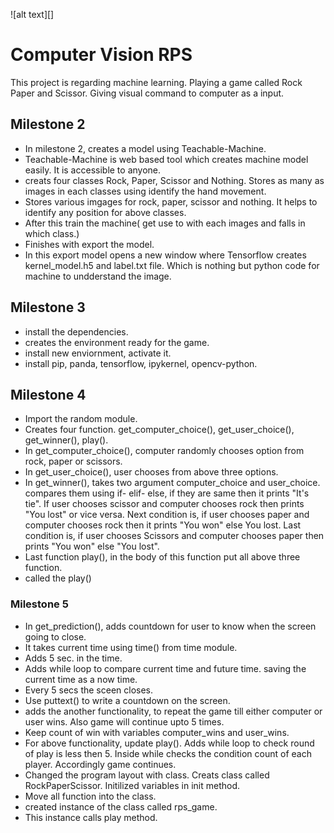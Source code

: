 ![alt text][]

# Computer Vision RPS
This project is regarding machine learning. Playing a game called Rock Paper and Scissor. Giving visual command to computer as a input.

## Milestone 2
- In milestone 2, creates a model using Teachable-Machine. 
- Teachable-Machine is web based tool which creates machine model easily. It is accessible to anyone.
- creats four classes Rock, Paper, Scissor and Nothing. Stores as many as images in each classes using identify the hand movement.
- Stores various imgages for rock, paper, scissor and nothing. It helps to identify any position for above classes.
- After this train the machine( get use to with each images and falls in which class.)
- Finishes with export the model. 
- In this export model opens a new window where Tensorflow creates kernel_model.h5 and label.txt file. Which is nothing but python code for machine to undderstand the image.

## Milestone 3
- install the dependencies.
- creates the environment ready for the game.
- install new enviornment, activate it.
- install pip, panda, tensorflow, ipykernel, opencv-python.

## Milestone 4
- Import the random module.
- Creates four function. get_computer_choice(), get_user_choice(), get_winner(), play().
- In get_computer_choice(), computer randomly chooses option from rock, paper or scissors.
- In get_user_choice(), user chooses from above three options.
- In get_winner(), takes two argument computer_choice and user_choice. compares them using if- elif- else, if they are same then it prints "It's tie". If user chooses scissor and computer chooses rock then prints "You lost" or vice versa. Next condition is, if user chooses paper and computer chooses rock then it prints "You won" else You lost. Last condition is, if user chooses Scissors and computer chooses paper then prints "You won" else "You lost".
- Last function play(), in the body of this function put all above three function.
- called the play()

### Milestone 5
- In get_prediction(), adds countdown for user to know when the screen going to close. 
- It takes current time using time() from time module.
- Adds 5 sec. in the time.
- Adds while loop to compare current time and future time. saving the current time as a now time.
- Every 5 secs the sceen closes.
- Use puttext() to write a countdown on the screen.
- adds the another functionality, to repeat the game till either computer or user wins. Also game will continue upto 5 times.
- Keep count of win with variables computer_wins and user_wins.
- For above functionality, update play(). Adds while loop to check round of play is less then 5. Inside while checks the        condition count of each player. Accordingly game continues.
- Changed the program layout with class. Creats class called RockPaperScissor. Initilized variables in init method.
- Move all function into the class.
- created instance of the class called rps_game.
- This instance calls play method.